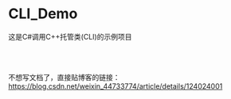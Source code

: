 # CLI_Demo
这是C#调用C++托管类(CLI)的示例项目

<br>
<br>


不想写文档了，直接贴博客的链接：https://blog.csdn.net/weixin_44733774/article/details/124024001


